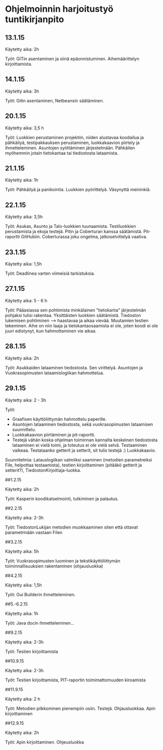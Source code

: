 # Ohjelmoinnin harjoitustyö tuntikirjanpito

## 13.1.15

Käytetty aika: 2h

Työt: GITin asentaminen ja siinä epäonnistuminen. Aihemäärittelyn kirjoittamista.

## 14.1.15

Käytetty aika: 3h

Työt: Gitin asentaminen, Netbeansin säätäminen.

## 20.1.15

Käytetty aika: 3,5 h

Työt: Luokkien perustaminen projektiin, niiden alustavaa koodailua ja pähkäilyä, testipakkauksen perustaminen, luokkakaavion piirtely ja ihmetteleminen.
Asuntojen syöttäminen järjestelmään. Pähkäilen myöhemmin jotain tietokantaa tai tiedostosta lataamista.

## 21.1.15

Käytetty aika: 1h

Työt: Pähkäilyä ja panikointia. Luokkien pyörittelyä. Väsynyttä meininkiä.

## 22.1.15

Käytetty aika: 3,5h

Työt: Asukas, Asunto ja Talo-luokkien tuunaamista. Testiluokkien perustamista ja ekoja testejä. Pitin ja Coberturan kanssa säätämistä. Pit-raportti GitHubiin. Coberturassa joku ongelma, jatkoselvittelyä vaativa.

## 23.1.15

Käytetty aika: 1,5h

Työt: Deadlinea varten viimeisiä tarkistuksia.

## 27.1.15

Käytetty aika: 5 - 6 h

Työt: Pääasiassa sen pohtimista minkälainen "tietokanta" järjestelmän pohjaksi tulisi rakentaa. Yksittäisten luokkien säätämistä. Tiedoston lukemisen pohtiminen --> haastavaa ja aikaa vievää.
Muutamien testien tekeminen. Aihe on niin laaja ja tietokantaosaamista ei ole, joten koodi ei ole juuri edistynyt, kun hahmottaminen vie aikaa. 

## 28.1.15

Käytetty aika: 2h

Työt: Asukkaiden lataaminen tiedostosta. Sen virittelyä. Asuntojen ja Vuokrasopimusten lataamislogiikan hahmottelua.

## 29.1.15

Käytetty aika: 2 - 3h 

Työt:
*  Graafisen käyttöliittymän hahmottelu paperille. 
*  Asuntojen lataaminen tiedostosta, sekä vuokrasopimusten lataamisen suunnittelu.
*  Luokkakaavion piirtäminen ja pit-raportti.
*  Testejä vähän koska ohjelman toiminnan kannalta keskeinen tiedostosta lataaminen ei vielä toimi, ja toteutus ei ole vielä selvä. Testaaminen vaikeaa. Testataanko getterit ja setterit, sit tulis testejä :)
Luokkakaavio.

Suunnitelmia: Latauslogiikan valmiiksi saaminen (metodien parametreiksi File, helpottaa testaamista), testien kirjoittaminen (pitääkö getterit ja setterit?), TiedostonKirjoittaja-luokka.

##1.2.15

Käytetty aika: 2h

Työt: Kasperin koodikatselmointi, tutkiminen ja palautus.

##2.2.15

Käytetty aika: 2-3h

Työt: TiedostonLukijan metodien muokkaaminen siten että ottavat parametrinään vastaan Filen

##3.2.15

Käytetty aika: 5h

Työt: Vuokrasopimusten luominen ja tekstikäyttöliittymän toiminnallisuuksien rakentaminen (ohjausluokka)

##4.2.15

Käytetty aika: 1,5h

Työt: Gui Builderin ihmetteleminen.

##5.-6.2.15

Käytetty aika: 1h

Työt: Java docin ihmetteleminen...

##9.2.15

Käytetty aika: 2-3h

Työt: Testien kirjoittamista

##10.9.15

Käytetty aika: 2-3h

Työt: Testien kirjoittamista, PIT-raportin toimimattomuuden kiroamista

##11.9.15

Käytetty aika: 2 h

Työt: Metodien pilkkominen pienempiin osiin. Testejä. Ohjausluokkaa. Apin kirjoittaminen

##12.9.15

Käytetty aika: 2h

Työt: Apin kirjoittaminen. Ohjeusluokka
